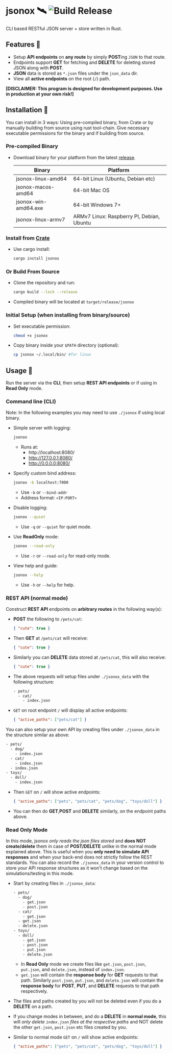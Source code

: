 # jsonox 🛰 ![Build Release](https://github.com/nilaysavant/jsonox/workflows/Build%20Release/badge.svg?branch=v0.1.0)

CLI based RESTful JSON server + store written in Rust.

## Features 🚀

- Setup **API endpoints** on **any route** by simply **POST**ing `JSON` to that route.
- Endpoints support **GET** for fetching and **DELETE** for deleting stored JSON along with **POST**.
- **JSON** data is stored as `*.json` files under the `json_data` dir.
- View all **active endpoints** on the root (`/`) path.

**[DISCLAIMER: This program is designed for development purposes. Use in production at your own risk!]**

## Installation 🔧

You can install in 3 ways: Using pre-compiled binary, from Crate or by manually building from source using rust tool-chain. Give necessary executable permissions for the binary and if building from source.

### Pre-compiled Binary

- Download binary for your platform from the latest [release](https://github.com/nilaysavant/jsonox/releases).

  | Binary               | Platform                                  |
  | -------------------- | ----------------------------------------- |
  | jsonox-linux-amd64   | 64-bit Linux (Ubuntu, Debian etc)         |
  | jsonox-macos-amd64   | 64-bit Mac OS                             |
  | jsonox-win-amd64.exe | 64-bit Windows 7+                         |
  | jsonox-linux-armv7   | ARMv7 Linux: Raspberry PI, Debian, Ubuntu |

### Install from [Crate](https://crates.io/crates/jsonox)

- Use cargo install:

  ```bash
  cargo install jsonox
  ```

### Or Build From Source

- Clone the repository and run:

  ```bash
  cargo build --lock --release
  ```

- Compiled binary will be located at `target/release/jsonox`

### Initial Setup (when installing from binary/source)

- Set executable permission:

  ```bash
  chmod +x jsonox
  ```

- Copy binary inside your `$PATH` directory (optional):

  ```bash
  cp jsonox ~/.local/bin/ #for linux
  ```

## Usage 📡

Run the server via the **CLI**, then setup **REST API endpoints** or if using in **Read Only** mode.

### Command line (CLI)

Note: In the following examples you may need to use `./jsonox` if using local binary.

- Simple server with logging:

  ```bash
  jsonox
  ```

  - Runs at:
    - http://localhost:8080/
    - http://127.0.0.1:8080/
    - http://0.0.0.0:8080/

- Specify custom bind address:

  ```bash
  jsonox -b localhost:7000
  ```

  - Use `-b` or `--bind-addr`
  - Address format: `<IP:PORT>`

- Disable logging:

  ```bash
  jsonox --quiet
  ```

  - Use `-q` or `--quiet` for quiet mode.

- Use **ReadOnly** mode:

  ```bash
  jsonox --read-only
  ```

  - Use `-r` or `--read-only` for read-only mode.

- View help and guide:

  ```bash
  jsonox --help
  ```

  - Use `-h` or `--help` for help.

### REST API (normal mode)

Construct **REST API** endpoints on **arbitrary routes** in the following way(s):

- **POST** the following to `/pets/cat`:

  ```json
  { "cute": true }
  ```

- Then **GET** at `/pets/cat` will receive:

  ```json
  { "cute": true }
  ```

- Similarly you can **DELETE** data stored at `/pets/cat`, this will also receive:

  ```json
  { "cute": true }
  ```

- The above requests will setup files under `./jsonox_data` with the following structure:

  ```bash
  - pets/
    - cat/
      - index.json
  ```

- `GET` on root endpoint `/` will display all active endpoints:

  ```json
  { "active_paths": ["pets/cat"] }
  ```

You can also setup your own API by creating files under `./jsonox_data` in the structure similar as above:

```bash
- pets/
  - dog/
    - index.json
  - cat/
    - index.json
  - index.json
- toys/
  - doll/
    - index.json
```

- Then `GET` on `/` will show active endpoints:

  ```json
  { "active_paths": ["pets", "pets/cat", "pets/dog", "toys/doll"] }
  ```

- You can then do **GET**,**POST** and **DELETE** similarly, on the endpoint paths above.

### Read Only Mode

In this mode, jsonox _only reads the json files stored_ and **does NOT create/delete** them in case of **POST/DELETE** unlike in the normal mode explained above. This is useful when you **only need to simulate API responses** and when your back-end does not strictly follow the REST standards. You can also record the `./jsonox_data` in your version control to store your API response structures as it won't change based on the simulations/testing in this mode.

- Start by creating files in `./jsonox_data`:

  ```bash
  - pets/
    - dog/
      - get.json
      - post.json
    - cat/
      - get.json
    - get.json
    - delete.json
  - toys/
    - doll/
      - get.json
      - post.json
      - put.json
      - delete.json
  ```

  - In **Read Only** mode we create files like `get.json`, `post.json`, `put.json`, and `delete.json`, instead of `index.json`.
  - `get.json` will contain the **response body** for **GET** requests to that path. Similarly `post.json`, `put.json`, and `delete.json` will contain the **response body** for **POST**, **PUT**, and **DELETE** requests to that path respectively.

- The files and paths created by you will not be deleted even if you do a **DELETE** on a path.
- If you change modes in between, and do a **DELETE** in **normal mode**, this will _only delete `index.json` files at the respective paths_ and NOT delete the other `get.json`, `post.json` etc files created by you.

- Similar to normal mode `GET` on `/` will show active endpoints:

  ```json
  { "active_paths": ["pets", "pets/cat", "pets/dog", "toys/doll"] }
  ```
